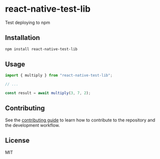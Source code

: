 # react-native-test-lib

Test deploying to npm

## Installation

```sh
npm install react-native-test-lib
```

## Usage

```js
import { multiply } from "react-native-test-lib";

// ...

const result = await multiply(3, 7, 2);
```

## Contributing

See the [contributing guide](CONTRIBUTING.md) to learn how to contribute to the repository and the development workflow.

## License

MIT
